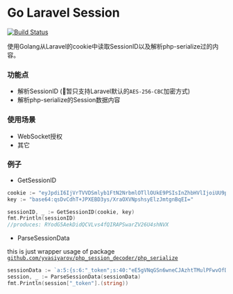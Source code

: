 Go Laravel Session
========================

<a href="https://travis-ci.org/chekun/golaravelsession"><img src="https://api.travis-ci.org/chekun/golaravelsession.svg?branch=master&style=flat-square" alt="Build Status"></a>

使用Golang从Laravel的cookie中读取SessionID以及解析php-serialize过的内容。

### 功能点

- 解析SessionID (暂只支持Laravel默认的`AES-256-CBC`加密方式)
- 解析php-serialize的Session数据内容

### 使用场景

- WebSocket授权
- 其它

### 例子

- GetSessionID

```go
cookie := "eyJpdiI6IjVrTVVDSmlyb1FtN2NrbmlOTllOUkE9PSIsInZhbHVlIjoiUU9pbCtMTjhQQnQyamJ6ZE5qenVWanhuZktUcjBkOUVsWU5ibkhlWHJyc25DNnZYQlRrOWlFd01ObVJwam1yVUtNcGRUanV1aEJIWHBsYXNiZytNenc9PSIsIm1hYyI6ImMzYzVmMGE1NWY5ZjEzMzRjOTVkN2FlZGY2YzZhNDExOTVhZjUzMjYzZmE3OTE1ODIwYWYzNmY5ODQzYjIwOGEifQ=="
key := "base64:qsDvCdhT+JPXEBD3ys/XraOXVNpshsyElzJmtgnBqEI="

sessionID, _ := GetSessionID(cookie, key)
fmt.Println(sessionID)
//produces: RYodG5AekDidQCVLvs4fQIRAPSwarZV26U4shNVX
```

- ParseSessionData

this is just wrapper usage of package 
[`github.com/yvasiyarov/php_session_decoder/php_serialize`](https://github.com/yvasiyarov/php_session_decoder/tree/master/php_serialize)

```go
sessionData := `a:5:{s:6:"_token";s:40:"eE5gVNqGSn6wneCJAzhtTMulPFwvOfDyZRSoVStA";s:3:"url";a:0:{}s:9:"_previous";a:1:{s:3:"url";s:29:"https://test.dev";}s:6:"_flash";a:2:{s:3:"old";a:0:{}s:3:"new";a:0:{}}s:52:"login_admin_59ba36addc2b2f9401580f014c7f58ea4e30989d";i:1;}`
session, _ := ParseSessionData(sessionData)
fmt.Println(session["_token"].(string))
```

